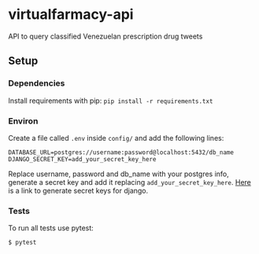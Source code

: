 # virtualfarmacy-api
API to query classified Venezuelan prescription drug tweets

## Setup

### Dependencies

Install requirements with pip: `pip install -r requirements.txt`

### Environ
Create a file called `.env` inside `config/` and add the following lines:

```
DATABASE_URL=postgres://username:password@localhost:5432/db_name
DJANGO_SECRET_KEY=add_your_secret_key_here
```

Replace username, password and db_name with your postgres info, generate a secret key and add it replacing `add_your_secret_key_here`. [Here](http://www.miniwebtool.com/django-secret-key-generator/) is a link to generate secret keys for django.

### Tests

To run all tests use pytest:

`$ pytest`
